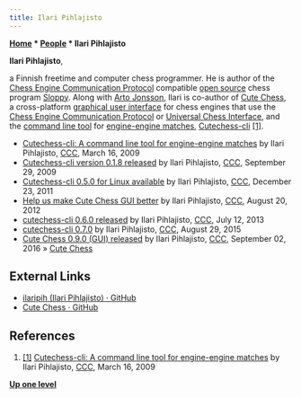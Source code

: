 ```yaml
---
title: Ilari Pihlajisto
---
```

**[Home](Home "Home") \* [People](People "People") \* Ilari Pihlajisto**


**Ilari Pihlajisto**,  

a Finnish freetime and computer chess programmer. He is author of the [Chess Engine Communication Protocol](Chess_Engine_Communication_Protocol "Chess Engine Communication Protocol") compatible [open source](Category:Open_Source "Category:Open Source") chess program [Sloppy](Sloppy "Sloppy"). Along with [Arto Jonsson](index.php?title=Arto_Jonsson&action=edit&redlink=1 "Arto Jonsson (page does not exist)"), Ilari is co-author of [Cute Chess](Cute_Chess "Cute Chess"), a cross-platform [graphical user interface](GUI "GUI") for chess engines that use the [Chess Engine Communication Protocol](Chess_Engine_Communication_Protocol "Chess Engine Communication Protocol") or [Universal Chess Interface](UCI "UCI"), and the [command line tool](CLI "CLI") for [engine-engine matches](Engine_Testing#Matches "Engine Testing"), [Cutechess-cli](Cutechess-cli "Cutechess-cli") <a id="cite-note-1" href="#cite-ref-1">[1]</a>. 






* [Cutechess-cli: A command line tool for engine-engine matches](http://www.talkchess.com/forum/viewtopic.php?t=27024) by Ilari Pihlajisto, [CCC](CCC "CCC"), March 16, 2009
* [Cutechess-cli version 0.1.8 released](http://www.talkchess.com/forum/viewtopic.php?topic_view=threads&p=293506&t=27024) by Ilari Pihlajisto, [CCC](CCC "CCC"), September 29, 2009
* [Cutechess-cli 0.5.0 for Linux available](http://www.talkchess.com/forum/viewtopic.php?t=41565) by Ilari Pihlajisto, [CCC](CCC "CCC"), December 23, 2011
* [Help us make Cute Chess GUI better](http://talkchess.com/forum3/viewtopic.php?t=44843) by Ilari Pihlajisto, [CCC](CCC "CCC"), August 20, 2012
* [cutechess-cli 0.6.0 released](http://www.talkchess.com/forum/viewtopic.php?t=48626) by Ilari Pihlajisto, [CCC](CCC "CCC"), July 12, 2013
* [cutechess-cli 0.7.0](http://www.talkchess.com/forum/viewtopic.php?t=57406&start=14) by Ilari Pihlajisto, [CCC](CCC "CCC"), August 29, 2015
* [Cute Chess 0.9.0 (GUI) released](http://www.talkchess.com/forum/viewtopic.php?t=61308) by Ilari Pihlajisto, [CCC](CCC "CCC"), September 02, 2016 » [Cute Chess](Cute_Chess "Cute Chess")


## External Links


* [ilaripih (Ilari Pihlajisto) · GitHub](https://github.com/ilaripih)
* [Cute Chess · GitHub](https://github.com/cutechess)


## References


1. <a id="cite-ref-1" href="#cite-note-1">[1]</a> [Cutechess-cli: A command line tool for engine-engine matches](http://www.talkchess.com/forum/viewtopic.php?t=27024) by Ilari Pihlajisto, [CCC](CCC "CCC"), March 16, 2009

**[Up one level](People "People")**







 
